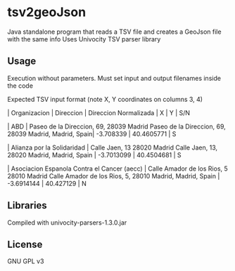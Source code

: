 # tsv2geoJson #
Java standalone program that reads a TSV file and creates a GeoJson file with the same info
Uses Univocity TSV parser library

## Usage
Execution without parameters. Must set input and output filenames inside the code

Expected TSV input format (note X, Y coordinates on columns 3, 4)

   | Organizacion |	Direccion |	Direccion Normalizada | X | Y | S/N
   
   | ABD	      | Paseo de la Direccion, 69, 28039 Madrid	Paseo de la Direccion, 69, 28039 Madrid, Madrid, Spain| -3.708339 | 40.4605771 | S 
   
   | Alianza por la Solidaridad	| Calle Jaen, 13 28020 Madrid	Calle Jaen, 13, 28020 Madrid, Madrid, Spain	| -3.7013099 | 40.4504681 |	S
   
   | Asociacion Espanola Contra el Cancer (aecc) |	Calle Amador de los Rios, 5 28010 Madrid	Calle Amador de los Rios, 5, 28010 Madrid, Madrid, Spain |	-3.6914144 | 40.427129 | N
 

## Libraries
Compiled with univocity-parsers-1.3.0.jar

## License
GNU GPL v3